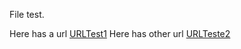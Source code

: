 File test.

Here has a url [URLTest1](http://google.com.br)
Here has other url [URLTeste2](http://linux.org)
